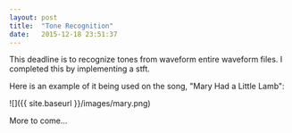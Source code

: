 ```yaml
---
layout: post
title:  "Tone Recognition"
date:   2015-12-18 23:51:37
---
```


This deadline is to recognize tones from waveform entire waveform files. I completed this by implementing a stft.

Here is an example of it being used on the song, "Mary Had a Little Lamb":

![]({{ site.baseurl }}/images/mary.png)

More to come...
